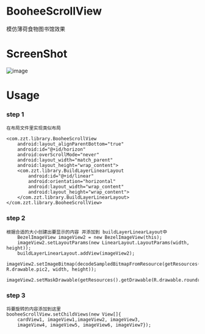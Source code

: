 # BooheeScrollView

模仿薄荷食物图书馆效果

# ScreenShot


![image](https://github.com/zhaozhentao/BooheeScrollView/blob/master/screenshot/screen.gif)


# Usage
### step 1
    在布局文件里实现类似布局
    
    <com.zzt.library.BooheeScrollView
        android:layout_alignParentBottom="true"
        android:id="@+id/horizon"
        android:overScrollMode="never"
        android:layout_width="match_parent"
        android:layout_height="wrap_content">
        <com.zzt.library.BuildLayerLinearLayout
            android:id="@+id/linear"
            android:orientation="horizontal"
            android:layout_width="wrap_content"
            android:layout_height="wrap_content">
        </com.zzt.library.BuildLayerLinearLayout>
    </com.zzt.library.BooheeScrollView>
    
### step 2
    根据合适的大小创建出要显示的内容 并添加到 buildLayerLinearLayout中
        BezelImageView imageView2 = new BezelImageView(this);
        imageView2.setLayoutParams(new LinearLayout.LayoutParams(width, height));
        buildLayerLinearLayout.addView(imageView2);
        imageView2.setImageBitmap(decodeSampledBitmapFromResource(getResources(),  R.drawable.pic2, width, height));
        imageView2.setMaskDrawable(getResources().getDrawable(R.drawable.roundrect));
### step 3
    将要旋转的内容添加到这里
    booheeScrollView.setChildViews(new View[]{
        cardView1, imageView1,imageView2, imageView3,
        imageView4, imageView5, imageView6, imageView7});
        

